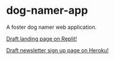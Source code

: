 # dog-namer-app

A foster dog namer web application.

[Draft landing page on Replit!](https://replit.com/@faraja/dog-namer-app#style.css)

[Draft newsletter sign up page on Heroku!](https://peaceful-basin-14103.herokuapp.com/)
